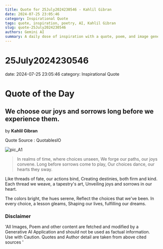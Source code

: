 ```yaml
---
title: Quote for 25July2024230546 - Kahlil Gibran
date: 2024-07-25 23:05:46
category: Inspirational Quote
tags: quote, inspiration, poetry, AI, Kahlil Gibran
slug: quote-25July2024230546
authors: Gemini AI
summary: A daily dose of inspiration with a quote, poem, and image generated by AI.
---
```


# 25July2024230546
date: 2024-07-25 23:05:46
category: Inspirational Quote

# Quote of the Day
## We choose our joys and sorrows long before we experience them.
by **Kahlil Gibran**

Quote Source : QuotablesIO

![pic_A1](media/20240725230546.png)


> In realms of time, where choices unseen,
We forge our paths, our joys convene.
Long before sorrows come to play, 
Our choices dance, our hearts they sway.

Like threads of fate, our actions bind,
Creating destinies, both firm and kind.
Each thread we weave, a tapestry's art,
Unveiling joys and sorrows in our heart.

The colors bright, the hues serene,
Reflect the choices that we've been.
In every choice, a lesson gleams,
Shaping our lives, fulfilling our dreams.


### Disclaimer
'All Images, Poem and other content are fetched and modified by a Generative AI Application and should not be used as factual information. Use with Caution. Quotes and Author detail are taken from above cited sources '
    
